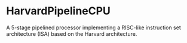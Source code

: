 # HarvardPipelineCPU
A 5-stage pipelined processor implementing a RISC-like instruction set architecture (ISA) based on the Harvard architecture. 
